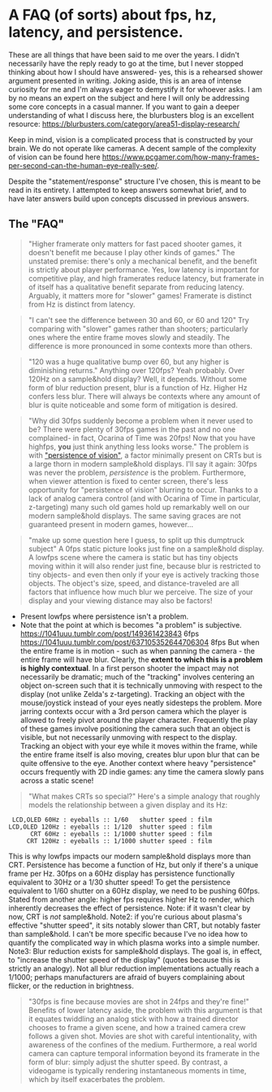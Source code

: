 # A FAQ (of sorts) about fps, hz, latency, and persistence.

These are all things that have been said to me over the years. I didn't necessarily have the reply ready to go at the time, but I never stopped thinking about how I should have answered- yes, this is a rehearsed shower argument presented in writing.
Joking aside, this is an area of intense curiosity for me and I'm always eager to demystify it for whoever asks. I am by no means an expert on the subject and here I will only be addressing some core concepts in a casual manner. If you want to gain a deeper understanding of what I discuss here, the blurbusters blog is an excellent resource: <https://blurbusters.com/category/area51-display-research/>

Keep in mind, vision is a complicated process that is constructed by your brain. We do not operate like cameras. A decent sample of the complexity of vision can be found here <https://www.pcgamer.com/how-many-frames-per-second-can-the-human-eye-really-see/>.

Despite the "statement/response" structure I've chosen, this is meant to be read in its entirety. I attempted to keep answers somewhat brief, and to have later answers build upon concepts discussed in previous answers.

## The "FAQ"

> "Higher framerate only matters for fast paced shooter games, it doesn't benefit me because I play other kinds of games."
The unstated premise: there's only a mechanical benefit, and the benefit is strictly about player performance. Yes, low latency is important for competitive play, and high framerates reduce latency, but framerate in of itself has a qualitative benefit separate from reducing latency. Arguably, it matters more for "slower" games! Framerate is distinct from Hz is distinct from latency.

> "I can't see the difference between 30 and 60, or 60 and 120"
Try comparing with "slower" games rather than shooters; particularly ones where the entire frame moves slowly and steadily. The difference is more pronounced in some contexts more than others.

> "120 was a huge qualitative bump over 60, but any higher is diminishing returns."
Anything over 120fps? Yeah probably. Over 120Hz on a sample&hold display? Well, it depends. Without some form of blur reduction present, blur is a function of Hz. Higher Hz confers less blur. There will always be contexts where any amount of blur is quite noticeable and some form of mitigation is desired.

> "Why did 30fps suddenly become a problem when it never used to be? There were plenty of 30fps games in the past and no one complained- in fact, Ocarina of Time was 20fps! Now that you have highfps, **you** just think anything less looks worse."
The problem is with ["persistence of vision"][1], a factor minimally present on CRTs but is a large thorn in modern sample&hold displays. I'll say it again: 30fps was never the problem, _persistence_ is the problem. Furthermore, when viewer attention is fixed to center screen, there's less opportunity for "persistence of vision" blurring to occur. Thanks to a lack of analog camera control (and with Ocarina of Time in particular, z-targeting) many such old games hold up remarkably well on our modern sample&hold displays. The same saving graces are not guaranteed present in modern games, however...

> "make up some question here I guess, to split up this dumptruck subject"
A 0fps static picture looks just fine on a sample&hold display.
A lowfps scene where the camera is static but has tiny objects moving within it will also render just fine, because blur is restricted to tiny objects- and even then only if your eye is actively tracking those objects. The object's size, speed, and distance-traveled are all factors that influence how much blur we perceive. The size of your display and your viewing distance may also be factors!
- Present lowfps where persistence isn't a problem.
- Note that the point at which is becomes "a problem" is subjective.
https://1041uuu.tumblr.com/post/149361423843 6fps
https://1041uuu.tumblr.com/post/637105352644706304 8fps
But when the entire frame is in motion - such as when panning the camera - the entire frame will have blur. Clearly, the **extent to which this is a problem is highly contextual**. In a first person shooter the impact may not necessarily be dramatic; much of the "tracking" involves centering an object on-screen such that it is technically unmoving with respect to the display (not unlike Zelda's z-targeting). Tracking an object with the mouse/joystick instead of your eyes neatly sidesteps the problem.
More jarring contexts occur with a 3rd person camera which the player is allowed to freely pivot around the player character. Frequently the play of these games involve positioning the camera such that an object is visible, but not necessarily unmoving with respect to the display. Tracking an object with your eye while it moves within the frame, while the entire frame itself is also moving, creates blur upon blur that can be quite offensive to the eye.
Another context where heavy "persistence" occurs frequently with 2D indie games: any time the camera slowly pans across a static scene!

> "What makes CRTs so special?"
Here's a simple analogy that roughly models the relationship between a given display and its Hz:
```
 LCD,OLED 60Hz : eyeballs :: 1/60   shutter speed : film
LCD,OLED 120Hz : eyeballs :: 1/120  shutter speed : film
      CRT 60Hz : eyeballs :: 1/1000 shutter speed : film
     CRT 120Hz : eyeballs :: 1/1000 shutter speed : film
```
This is why lowfps impacts our modern sample&hold displays more than CRT. Persistence has become a function of Hz, but only if there's a unique frame per Hz. 30fps on a 60Hz display has persistence functionally equivalent to 30Hz or a 1/30 shutter speed! To get the persistence equivalent to 1/60 shutter on a 60Hz display, we need to be pushing 60fps.
Stated from another angle: higher fps requires higher Hz to render, which inherently decreases the effect of persistence.
Note: if it wasn't clear by now, CRT is _not_ sample&hold.
Note2: if you're curious about plasma's effective "shutter speed", it sits notably slower than CRT, but notably faster than sample&hold. I can't be more specific because I've no idea how to quantify the complicated way in which plasma works into a simple number.
Note3: Blur reduction exists for sample&hold displays. The goal is, in effect, to "increase the shutter speed of the display" (quotes because this is strictly an analogy). Not all blur reduction implementations actually reach a 1/1000; perhaps manufacturers are afraid of buyers complaining about flicker, or the reduction in brightness.


> "30fps is fine because movies are shot in 24fps and they're fine!"
Benefits of lower latency aside, the problem with this argument is that it equates twiddling an analog stick with how a trained director chooses to frame a given scene, and how a trained camera crew follows a given shot. Movies are shot with careful intentionality, with awareness of the confines of the medium. Furthermore, a real world camera can capture temporal information beyond its framerate in the form of blur: simply adjust the shutter speed. By contrast, a videogame is typically rendering instantaneous moments in time, which by itself exacerbates the problem.


[1]: https://blurbusters.com/gtg-versus-mprt-frequently-asked-questions-about-display-pixel-response/

